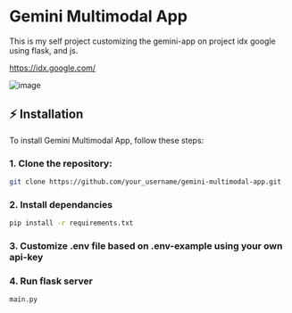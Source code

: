 # Gemini Multimodal App

This is my self project customizing the gemini-app on project idx google using flask, and js.

https://idx.google.com/

![image](https://github.com/alwanfa/gemini-multimodal-app/assets/71076451/b0a383d4-4cbd-4015-831c-47ce78951e3b)

## ⚡ Installation

To install Gemini Multimodal App, follow these steps:

### 1. Clone the repository:

   ```bash
   git clone https://github.com/your_username/gemini-multimodal-app.git
```
### 2. Install dependancies
   ```bash
   pip install -r requirements.txt
```

### 3. Customize .env file based on .env-example using your own api-key
### 4. Run flask server
   ```bash
   main.py
```
